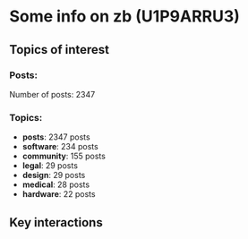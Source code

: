 # Some info on zb (U1P9ARRU3)


## Topics of interest

### Posts: 

Number of posts: 2347

### Topics:

* __posts__: 2347 posts
* __software__: 234 posts
* __community__: 155 posts
* __legal__: 29 posts
* __design__: 29 posts
* __medical__: 28 posts
* __hardware__: 22 posts

## Key interactions 

